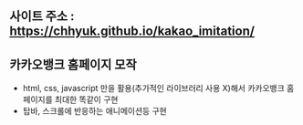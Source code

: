 ## 사이트 주소 : https://chhyuk.github.io/kakao_imitation/

## 카카오뱅크 홈페이지 모작
 - html, css, javascript 만을 활용(추가적인 라이브러리 사용 X)해서 카카오뱅크 홈페이지를 최대한 똑같이 구현
 - 탑바, 스크롤에 반응하는 애니메이션등 구현
